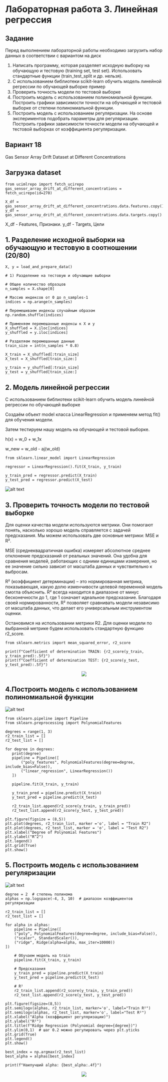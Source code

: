 # Лабораторная работа 3. Линейная регрессия
## Задание
Перед выполнением лабораторной работы необходимо загрузить набор данных в соответствии с вариантом на диск

1. Написать программу, которая разделяет исходную выборку на обучающую и тестовую (training set, test set). Использовать стандартные функции (train_test_split и др. нельзя).
2. С использованием библиотеки scikit-learn обучить модель линейной регрессии по обучающей выборке пример
3. Проверить точность модели по тестовой выборке
4. Построить модель с использованием полиномиальной функции. Построить графики зависимости точности на обучающей и тестовой выборке от степени полиномиальной функции.
5. Построить модель с использованием регуляризации. На основе экспериментов подобрать параметры для регуляризации. Построить графики зависимости точности модели на обучающей и тестовой выборках от коэффициента регуляризации.
## Вариант 18
Gas Sensor Array Drift Dataset at Different Concentrations

## Загрузка dataset
```
from ucimlrepo import fetch_ucirepo
gas_sensor_array_drift_at_different_concentrations = fetch_ucirepo(id=270)

X_df = gas_sensor_array_drift_at_different_concentrations.data.features.copy()
y_df = gas_sensor_array_drift_at_different_concentrations.data.targets.copy()
```
X_df - Features, Признаки. y_df - Targets, Цели

## 1. Разделение исходной выборки на обучающую и тестовую в соотношении (20/80)
```
X, y = load_and_prepare_data()

# 1) Разделение на тестовую и обучающие выборки

# Общее количество образцов
n_samples = X.shape[0]

# Массив индексов от 0 до n_samples-1
indices = np.arange(n_samples)

# Перемешиваем индексы случайным образом
np.random.shuffle(indices)

# Применяем перемешанные индексы к X и y
X_shuffled = X.iloc[indices]
y_shuffled = y.iloc[indices]

# Разделяем перемешанные данные
train_size = int(n_samples * 0.8)

X_train = X_shuffled[:train_size]
X_test = X_shuffled[train_size:]

y_train = y_shuffled[:train_size]
y_test = y_shuffled[train_size:]

```
## 2. Модель линейной регрессии

С использованием библиотеки scikit-learn обучить модель линейной регрессии по обучающей выборке

Создаём объект model класса LinearRegression и применяем метод fit() для обучения модели.

Затем тестируем нашу модель на обучающей и тестовой выборке.

h(x) = w_0 + w_1x

w_new = w_old - aj(w_old)

```
from sklearn.linear_model import LinearRegression

regressor = LinearRegression().fit(X_train, y_train)

y_train_pred = regressor.predict(X_train)
y_test_pred = regressor.predict(X_test)
```


![alt text](LineReg.png)


## 3. Проверить точность модели по тестовой выборке

Для оценки качества модели используются метрики. Они помогают понять, насколько хорошо модель справляется с задачей предсказания. Мы можем использовать две основные метрики: MSE и R².

MSE (среднеквадратичная ошибка) измеряет абсолютное среднее отклонение предсказаний от реальных значений. Она удобна для сравнения моделей, работающих с одними единицами измерения, но ее значение сильно зависит от масштаба данных и чувствительно к выбросам.

R² (коэффициент детерминации) – это нормированная метрика, показывающая, какую долю изменчивости целевой переменной модель смогла объяснить. R² всегда находится в диапазоне от минус бесконечности до 1, где 1 означает идеальное предсказание. Благодаря своей нормированности, R² позволяет сравнивать модели независимо от масштаба данных, что делает его универсальным инструментом оценки.

Остановимся на использовании метрики R2. Для оценки модели по выбранной метрике будем использовать стандартную функцию r2_score. 

```
from sklearn.metrics import mean_squared_error, r2_score

print(f"Coefficient of determination TRAIN: {r2_score(y_train, y_train_pred):.5f}")
print(f"Coefficient of determination TEST: {r2_score(y_test, y_test_pred):.5f}")
```


<p align="center">
  <img src="kd.png" />
</p>

## 4.Построить модель с использованием полиномиальной функции

![alt text](Figure_1.png)

```
from sklearn.pipeline import Pipeline
from sklearn.preprocessing import PolynomialFeatures

degrees = range(1, 3)
r2_train_list = []
r2_test_list = []

for degree in degrees:
   print(degree)
   pipeline = Pipeline([
       ("poly_features", PolynomialFeatures(degree=degree, include_bias=False)),
       ("linear_regression", LinearRegression())
   ])

   pipeline.fit(X_train, y_train)

   y_train_pred = pipeline.predict(X_train)
   y_test_pred = pipeline.predict(X_test)

   r2_train_list.append(r2_score(y_train, y_train_pred))
   r2_test_list.append(r2_score(y_test, y_test_pred))

plt.figure(figsize = (8,5))
plt.plot(degrees, r2_train_list, marker ='o', label = "Train R2")
plt.plot(degrees, r2_test_list, marker = 'o', label = "Test R2")
plt.xlabel("Degree of Polynomial Features")
plt.ylabel("R^2")
plt.legend()
plt.grid(True)
plt.show()
```
## 5. Построить модель с использованием регуляризации


![alt text](Figure_2.png)

```
degree = 2  # степень полинома
alphas = np.logspace(-4, 3, 10)  # диапазон коэффициентов регуляризации

r2_train_list = []
r2_test_list = []

for alpha in alphas:
    pipeline = Pipeline([
    ("poly", PolynomialFeatures(degree=degree, include_bias=False)),
    ("scaler", StandardScaler()),
    ("ridge", Ridge(alpha=alpha, max_iter=10000))
])

    # Обучаем модель на train
    pipeline.fit(X_train, y_train)

    # Предсказания
    y_train_pred = pipeline.predict(X_train)
    y_test_pred = pipeline.predict(X_test)

    # R² 
    r2_train_list.append(r2_score(y_train, y_train_pred))
    r2_test_list.append(r2_score(y_test, y_test_pred))

plt.figure(figsize=(8,5))
plt.semilogx(alphas, r2_train_list, marker='o', label="Train R²")
plt.semilogx(alphas, r2_test_list, marker='o', label="Test R²")
plt.xlabel("Alpha (коэффициент регуляризации)")
plt.ylabel("R²")
plt.title(f"Ridge Regression (Polynomial degree={degree})")
plt.ylim(0,1)  # шаг 0.2 можно регулировать через plt.yticks
plt.grid(True)
plt.legend()
plt.show()

best_index = np.argmax(r2_test_list)
best_alpha = alphas[best_index]

print(f"Наилучший alpha: {best_alpha:.4f}")
```

<p align="center">
  <img src="alpha.png" />
</p>